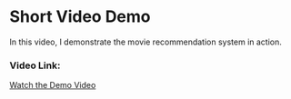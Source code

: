# Short Video Demo

In this video, I demonstrate the movie recommendation system in action.

### Video Link:
[Watch the Demo Video](https://drive.google.com/file/d/1YXgu1Sks5_qrQGyLRcTVGAlrPEsm0rj9/view?usp=share_link)

